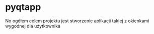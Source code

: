 # pyqtapp
No ogółem celem projektu jest stworzenie aplikacji takiej z okienkami wygodnej dla użytkownika
